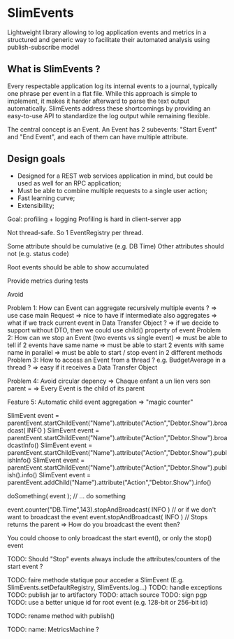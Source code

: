 # SlimEvents
Lightweight library allowing to log application events and metrics in a structured and generic way to facilitate their automated analysis using publish-subscribe model

## What is SlimEvents ?
Every respectable application log its internal events to a journal, typically one phrase per event in a flat file.
While this approach is simple to implement, it makes it harder afterward to parse the text output automatically.
SlimEvents address these shortcomings by providing an easy-to-use API to standardize the log output while remaining flexible.

The central concept is an Event. An Event has 2 subevents: "Start Event" and "End Event", and each of them can have multiple attribute.

## Design goals
* Designed for a REST web services application in mind, but could be used as well for an RPC application;
* Must be able to combine multiple requests to a single user action;
* Fast learning curve;
* Extensibility;

Goal: profiling + logging
Profiling is hard in client-server app

Not thread-safe. So 1 EventRegistry per thread.

Some attribute should be cumulative (e.g. DB Time)
Other attributes should not (e.g. status code)

Root events should be able to show accumulated

Provide metrics during tests

Avoid 

Problem 1: How can Event can aggregate recursively multiple events ?
  => use case main Request
  => nice to have if intermediate also aggregates
        => what if we track current event in Data Transfer Object ?
            => if we decide to support without DTO, then we could use child() property of event
Problem 2: How can we stop an Event (two events vs single event)
    => must be able to tell if 2 events have same name
    => must be able to start 2 events with same name in parallel
    => must be able to start / stop event in 2 different methods
Problem 3: How to access an Event from a thread ? e.g. BudgetAverage in a thread ?
  => easy if it receives a Data Transfer Object

Problem 4: Avoid circular depency
    => Chaque enfant a un lien vers son parent
    =
    => Every Event is the child of its parent

Feature 5: Automatic child event aggregation
    => "magic counter"

SlimEvent event = parentEvent.startChildEvent("Name").attribute("Action","Debtor.Show").broadcast( INFO )
SlimEvent event = parentEvent.startChildEvent("Name").attribute("Action","Debtor.Show").broadcastInfo()
SlimEvent event = parentEvent.startChildEvent("Name").attribute("Action","Debtor.Show").publishInfo()
SlimEvent event = parentEvent.startChildEvent("Name").attribute("Action","Debtor.Show").publish().info()
SlimEvent event = parentEvent.addChild("Name").attribute("Action","Debtor.Show").info()

doSomething( event );
// ... do something

event.counter("DB.Time",143).stopAndBroadcast( INFO )
// or if we don't want to broadcast the event
event.stopAndBroadcast( INFO )
// Stops returns the parent
    => How do you broadcast the event then?

You could choose to only broadcast the start event(), or only the stop() event

TODO: Should "Stop" events always include the attributes/counters of the start event ?

TODO: faire methode statique pour acceder a SlimEvent (E.g. SlimEvents.setDefaultRegistry, SlimEvents.log...)
TODO: handle exceptions
TODO: publish jar to artifactory
TODO: attach source
TODO: sign pgp
TODO: use a better unique id for root event (e.g. 128-bit or 256-bit id)

TODO: rename method with publish()

TODO: name: MetricsMachine ?